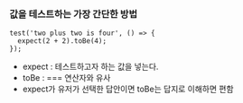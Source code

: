 ### 값을 테스트하는 가장 간단한 방법

```
test('two plus two is four', () => {
  expect(2 + 2).toBe(4);
});
```

- expect : 테스트하고자 하는 값을 넣는다.
- toBe : === 연산자와 유사
- expect가 유저가 선택한 답안이면 toBe는 답지로 이해하면 편함
